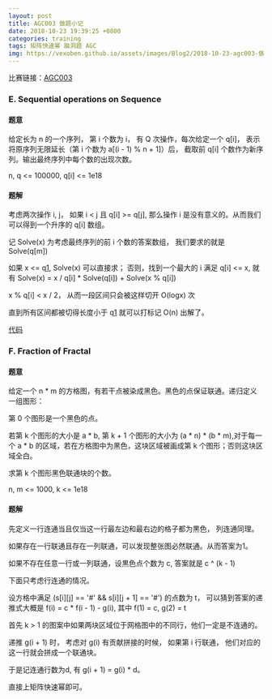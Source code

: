 ```yaml
---
layout: post
title: AGC003 做题小记
date: 2018-10-23 19:39:25 +0800
categories: training
tags: 矩阵快速幂 脑洞题 AGC
img: https://vexoben.github.io/assets/images/Blog2/2018-10-23-agc003-做题小记.png
---
```


比赛链接：[AGC003][1]

### **E. Sequential operations on Sequence**

#### **题意**

给定长为 n 的一个序列， 第 i 个数为 i， 有 Q 次操作，每次给定一个 q[i]， 表示将原序列无限延长（第 i 个数为 a[(i - 1) % n + 1]）后， 截取前 q[i] 个数作为新序列。输出最终序列中每个数的出现次数。

n, q <= 100000, q[i] <= 1e18

#### **题解**

考虑两次操作 i, j， 如果 i < j 且 q[i] >= q[j], 那么操作 i 是没有意义的。从而我们可以得到一个升序的 q[i] 数组。

记 Solve(x) 为考虑最终序列的前 i 个数的答案数组， 我们要求的就是 Solve(q[m])

如果 x <= q[1], Solve(x) 可以直接求； 否则，找到一个最大的 i 满足 q[i] <= x, 就有 Solve(x) = x / q[i] * Solve(q[i]) + Solve(x % q[i])

x % q[i] < x / 2， 从而一段区间只会被这样切开 O(logx) 次

直到所有区间都被切得长度小于 q[1] 就可以打标记 O(n) 出解了。

[代码][2]

### **F. Fraction of Fractal**

#### **题意**

给定一个 n * m 的方格图，有若干点被染成黑色。黑色的点保证联通。递归定义一组图形：

第 0 个图形是一个黑色的点。

若第 k 个图形的大小是 a * b, 第 k + 1 个图形的大小为 (a * n) * (b * m),对于每一个 a * b 的区域，若在方格图中为黑色，这块区域被画成第 k 个图形；否则这块区域全白。

求第 k 个图形黑色联通块的个数。

n, m <= 1000, k <= 1e18

#### **题解**

先定义一行连通当且仅当这一行最左边和最右边的格子都为黒色， 列连通同理。

如果存在一行联通且存在一列联通，可以发现整张图必然联通。从而答案为1。

如果不存在任意一行或一列联通，设黒色点个数为 c, 答案就是 c ^ (k - 1)

下面只考虑行连通的情况。

设方格中满足 (s[i][j] == '#' && s[i][j + 1] == '#') 的点数为 t， 可以猜到答案的递推式大概是 f(i) = c * f(i - 1) - g(i), 其中 f(1) = c, g(2) = t

首先 k > 1 的图案中如果两块区域位于网格图中的不同行，他们一定是不连通的。

递推 g(i + 1) 时， 考虑对 g(i) 有贡献拼接的时候， 如果第 i 行联通， 他们对应的这一行就会拼成一个联通块。

于是记连通行数为d, 有 g(i + 1) = g(i) * d。

直接上矩阵快速幂即可。

[1]: https://agc003.contest.atcoder.jp/

[2]: https://agc003.contest.atcoder.jp/submissions/3420448

[3]: https://agc003.contest.atcoder.jp/submissions/3456928